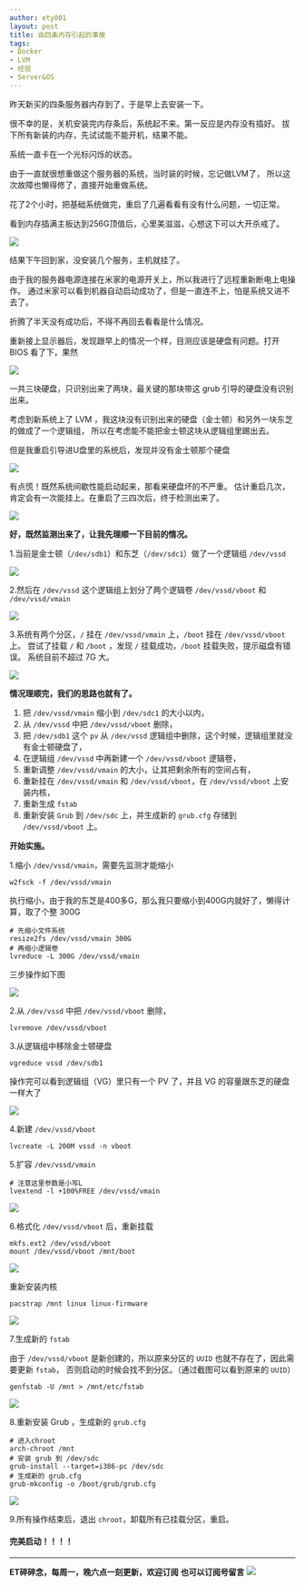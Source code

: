 ```yaml
---
author: ety001
layout: post
title: 由四条内存引起的事故
tags:
- Docker
- LVM
- 经验
- Server&OS
---
```


昨天新买的四条服务器内存到了，于是早上去安装一下。

很不幸的是，关机安装完内存条后，系统起不来。第一反应是内存没有插好。
拔下所有新装的内存，先试试能不能开机，结果不能。

系统一直卡在一个光标闪烁的状态。

由于一直就很想重做这个服务器的系统，当时装的时候，忘记做LVM了，
所以这次故障也懒得修了，直接开始重做系统。

花了2个小时，把基础系统做完，重启了几遍看看有没有什么问题，一切正常。

看到内存插满主板达到256G顶值后，心里美滋滋，心想这下可以大开杀戒了。

![](/upload/20191107/cJ64E7n1icFTMST0S7wfmLxJNeKcdmhatHVTRGkX.png)

结果下午回到家，没安装几个服务，主机就挂了。

由于我的服务器电源连接在米家的电源开关上，所以我进行了远程重新断电上电操作。
通过米家可以看到机器自动启动成功了，但是一直连不上，怕是系统又进不去了。

折腾了半天没有成功后，不得不再回去看看是什么情况。

重新接上显示器后，发现跟早上的情况一个样，目测应该是硬盘有问题。打开 BIOS 看了下，果然

![](/upload/20191107/Nvjm1ifcDd4IWZ9rgLWZbjcjcc9v8nHLX3XvJe24.png)

一共三块硬盘，只识别出来了两块，最关键的那块带这 grub 引导的硬盘没有识别出来。

考虑到新系统上了 LVM ，我这块没有识别出来的硬盘（金士顿）和另外一块东芝的做成了一个逻辑组，
所以在考虑能不能把金士顿这块从逻辑组里踢出去。

但是我重启引导进U盘里的系统后，发现并没有金士顿那个硬盘

![](/upload/20191107/68U5TBj6LcWNAf1yEGo6m7KBhhQ59X8oVJQw0omm.png)

有点慌！既然系统间歇性能启动起来，那看来硬盘坏的不严重。
估计重启几次，肯定会有一次能挂上。在重启了三四次后，终于检测出来了。

![](/upload/20191107/7NwjgoAD7rOxTbLNU5WN6MqIZB4C1cqSKFBQkQkU.png)

**好，既然监测出来了，让我先理顺一下目前的情况。**

1.当前是金士顿（`/dev/sdb1`）和东芝（`/dev/sdc1`）做了一个逻辑组 `/dev/vssd`

![](/upload/20191107/Xr94c8OiTCW07NmdItTrFkKLu5bsYZAxjr23guYP.png)

2.然后在 `/dev/vssd` 这个逻辑组上划分了两个逻辑卷 `/dev/vssd/vboot` 和 `/dev/vssd/vmain`

![](/upload/20191107/cHbNU0bzz2MwSDjfRi8ocJoGwncWPNAkm5Fw0jKZ.png)

3.系统有两个分区，`/` 挂在 `/dev/vssd/vmain` 上，`/boot` 挂在 `/dev/vssd/vboot` 上。
尝试了挂载 `/` 和 `/boot` ，发现 `/` 挂载成功，`/boot` 挂载失败，提示磁盘有错误。
系统目前不超过 7G 大。

![](/upload/20191107/f7GGEkqToEkeDf8rTaQU8N3yisEOLov21OYquGl0.png)

**情况理顺完，我们的思路也就有了。**

1. 把 `/dev/vssd/vmain` 缩小到 `/dev/sdc1` 的大小以内，
2. 从 `/dev/vssd` 中把 `/dev/vssd/vboot` 删除，
3. 把 `/dev/sdb1` 这个 `pv` 从 `/dev/vssd` 逻辑组中删除，这个时候，逻辑组里就没有金士顿硬盘了，
4. 在逻辑组 `/dev/vssd` 中再新建一个 `/dev/vssd/vboot` 逻辑卷，
5. 重新调整 `/dev/vssd/vmain` 的大小，让其把剩余所有的空间占有，
6. 重新挂在 `/dev/vssd/vmain` 和 `/dev/vssd/vboot`，在 `/dev/vssd/vboot` 上安装内核，
7. 重新生成 `fstab`
8. 重新安装 `Grub` 到 `/dev/sdc` 上，并生成新的 `grub.cfg` 存储到 `/dev/vssd/vboot` 上。

**开始实施。**

1.缩小 `/dev/vssd/vmain`，需要先监测才能缩小

```
w2fsck -f /dev/vssd/vmain
```

执行缩小，由于我的东芝是400多G，那么我只要缩小到400G内就好了，懒得计算，取了个整 300G

```
# 先缩小文件系统
resize2fs /dev/vssd/vmain 300G
# 再缩小逻辑卷
lvreduce -L 300G /dev/vssd/vmain
```

三步操作如下图

![](/upload/20191107/9Gyjtf9HMeRTAoNrvJBiS10LNLA7jdnE3mZ5GjD2.png)

2.从 `/dev/vssd` 中把 `/dev/vssd/vboot` 删除，

```
lvremove /dev/vssd/vboot
```

3.从逻辑组中移除金士顿硬盘

```
vgreduce vssd /dev/sdb1
```

操作完可以看到逻辑组（VG）里只有一个 PV 了，并且 VG 的容量跟东芝的硬盘一样大了

![](/upload/20191107/mpbFv6uTk1mzZLsYCNNRVCyGFZxCCWrwrihrUIAT.png)

4.新建 `/dev/vssd/vboot`

```
lvcreate -L 200M vssd -n vboot
```

5.扩容 `/dev/vssd/vmain`

```
# 注意这里参数是小写L
lvextend -l +100%FREE /dev/vssd/vmain
```

![](/upload/20191107/T9iSiBSmcR1wcAojApuQwD2JJAEMvRJIrMIQULyl.png)

6.格式化 `/dev/vssd/vboot` 后，重新挂载

```
mkfs.ext2 /dev/vssd/vboot
mount /dev/vssd/vboot /mnt/boot
```

![](/upload/20191107/HoFpTcLPLvKDswKBRNYdWrP1uf9s8GqueyJ7sP8s.png)

重新安装内核

```
pacstrap /mnt linux linux-firmware
```

![](/upload/20191107/vXuQTb0rKjCpuPJ6Z2tf3SRj9ivOqhHitm3OfNrK.png)

7.生成新的 `fstab`

由于 `/dev/vssd/vboot` 是新创建的，所以原来分区的 `UUID` 也就不存在了，因此需要更新 `fstab`，
否则启动的时候会找不到分区。（通过截图可以看到原来的 `UUID`）

```
genfstab -U /mnt > /mnt/etc/fstab
```

![](/upload/20191107/nYXNhrTSKrRZvjcq11R7Y5mvaSekRcf9pLg0sfJo.png)

8.重新安装 Grub ，生成新的 `grub.cfg`

```
# 进入chroot
arch-chroot /mnt
# 安装 grub 到 /dev/sdc
grub-install --target=i386-pc /dev/sdc
# 生成新的 grub.cfg
grub-mkconfig -o /boot/grub/grub.cfg
```

![](/upload/20191107/djob2p07zHs9gfNeV9ce89IN7s5BGySE0Fw5plsb.png)

9.所有操作结束后，退出 `chroot`，卸载所有已挂载分区，重启。

#### 完美启动！！！！

---
**ET碎碎念，每周一，晚六点一刻更新，欢迎订阅**
**也可以订阅号留言**
![](/img/wechat-subscribe.jpg)

